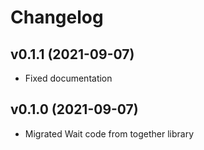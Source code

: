 # Changelog

## v0.1.1 (2021-09-07)

* Fixed documentation

## v0.1.0 (2021-09-07)

* Migrated Wait code from together library
